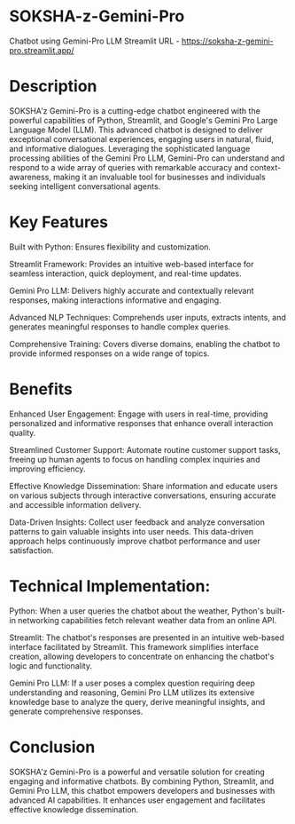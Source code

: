 # SOKSHA-z-Gemini-Pro
Chatbot using Gemini-Pro LLM
Streamlit URL - https://soksha-z-gemini-pro.streamlit.app/

# Description
SOKSHA'z Gemini-Pro is a cutting-edge chatbot engineered with the powerful capabilities of Python, Streamlit, and Google's Gemini Pro Large Language Model (LLM). This advanced chatbot is designed to deliver exceptional conversational experiences, engaging users in natural, fluid, and informative dialogues. Leveraging the sophisticated language processing abilities of the Gemini Pro LLM, Gemini-Pro can understand and respond to a wide array of queries with remarkable accuracy and context-awareness, making it an invaluable tool for businesses and individuals seeking intelligent conversational agents.

# Key Features
Built with Python: Ensures flexibility and customization.

Streamlit Framework: Provides an intuitive web-based interface for seamless interaction, quick deployment, and real-time updates.

Gemini Pro LLM: Delivers highly accurate and contextually relevant responses, making interactions informative and engaging.

Advanced NLP Techniques: Comprehends user inputs, extracts intents, and generates meaningful responses to handle complex queries.

Comprehensive Training: Covers diverse domains, enabling the chatbot to provide informed responses on a wide range of topics.

# Benefits
Enhanced User Engagement: Engage with users in real-time, providing personalized and informative responses that enhance overall interaction quality.

Streamlined Customer Support: Automate routine customer support tasks, freeing up human agents to focus on handling complex inquiries and improving efficiency.

Effective Knowledge Dissemination: Share information and educate users on various subjects through interactive conversations, ensuring accurate and accessible information delivery.

Data-Driven Insights: Collect user feedback and analyze conversation patterns to gain valuable insights into user needs. This data-driven approach helps continuously improve chatbot performance and user satisfaction.

# Technical Implementation:
Python:
When a user queries the chatbot about the weather, Python's built-in networking capabilities fetch relevant weather data from an online API.

Streamlit:
The chatbot's responses are presented in an intuitive web-based interface facilitated by Streamlit. This framework simplifies interface creation, allowing developers to concentrate on enhancing the chatbot's logic and functionality.

Gemini Pro LLM:
If a user poses a complex question requiring deep understanding and reasoning, Gemini Pro LLM utilizes its extensive knowledge base to analyze the query, derive meaningful insights, and generate comprehensive responses.

# Conclusion
SOKSHA'z Gemini-Pro is a powerful and versatile solution for creating engaging and informative chatbots. By combining Python, Streamlit, and Gemini Pro LLM, this chatbot empowers developers and businesses with advanced AI capabilities. It enhances user engagement and facilitates effective knowledge dissemination.

